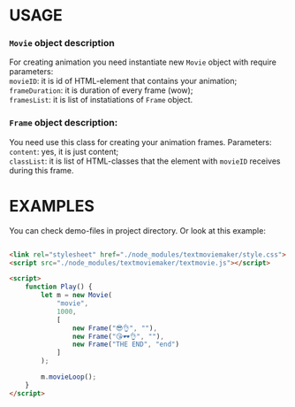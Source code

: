 # USAGE

### `Movie` object description
For creating animation you need instantiate new `Movie` object with require parameters: <br />
`movieID`: it is id of HTML-element that contains your animation; <br />
`frameDuration`: it is duration of every frame (wow); <br />
`framesList`: it is list of instatiations of `Frame` object.

### `Frame` object description:
You need use this class for creating your animation frames.
Parameters: <br />
`content`: yes, it is just content; <br />
`classList`: it is list of HTML-classes that the element with `movieID` receives during this frame.

# EXAMPLES
You can check demo-files in project directory. Or look at this example:
```html

<link rel="stylesheet" href="./node_modules/textmoviemaker/style.css">
<script src="./node_modules/textmoviemaker/textmovie.js"></script>

<script>
    function Play() {
        let m = new Movie(
            "movie",
            1000,
            [
                new Frame("😎👌", ""),
                new Frame("😘🕶️👌", ""),
                new Frame("THE END", "end")
            ]
        );

        m.movieLoop();
    }
</script>
```
